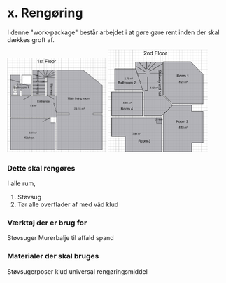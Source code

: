 # x. Rengøring


I denne "work-package" består arbejdet i at gøre gøre rent inden der skal dækkes groft af. 

<p float="left">
  <img src="figures/1stFloor.png" alt="1. sal" width="45%" />
  <img src="figures/2ndFloor.png" alt="2. sal" width="45%" />
</p>



### Dette skal rengøres
I alle rum, 

1. Støvsug 
2. Tør alle overflader af med våd klud


### Værktøj der er brug for
Støvsuger
Murerbalje til affald
spand


### Materialer der skal bruges
Støvsugerposer
klud
universal rengøringsmiddel